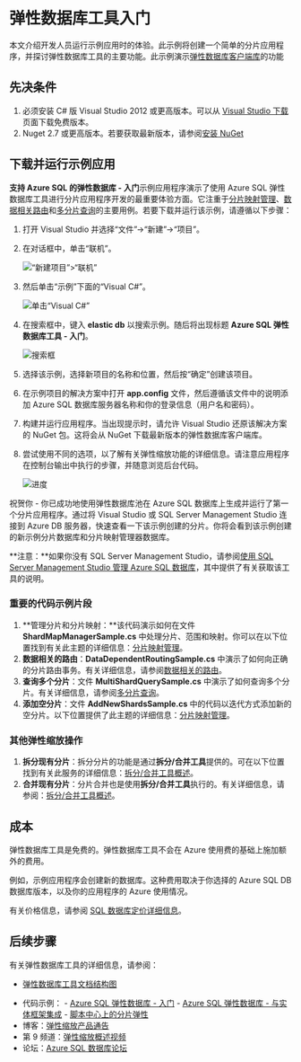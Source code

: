 <properties 
	pageTitle="弹性数据库工具入门" 
	description="大致介绍 Azure SQL 数据库的弹性数据库工具功能，包括易于使用的示例应用。" 
	services="sql-database" 
	documentationCenter="" 
	manager="jeffreyg" 
	authors="ddove" 
	editor="sidneyh"/>

<tags 
	ms.service="sql-database"
	ms.date="11/04/2015"
	wacn.date="01/05/2016"/>

# 弹性数据库工具入门

本文介绍开发人员运行示例应用时的体验。此示例将创建一个简单的分片应用程序，并探讨弹性数据库工具的主要功能。此示例演示[弹性数据库客户端库](/documentation/articles/sql-database-elastic-database-client-library)的功能

## 先决条件

1. 必须安装 C# 版 Visual Studio 2012 或更高版本。可以从 [Visual Studio 下载](http://www.visualstudio.com/downloads/download-visual-studio-vs.aspx)页面下载免费版本。
2. Nuget 2.7 或更高版本。若要获取最新版本，请参阅[安装 NuGet](http://docs.nuget.org/docs/start-here/installing-nuget)

## 下载并运行示例应用

**支持 Azure SQL 的弹性数据库 - 入门**示例应用程序演示了使用 Azure SQL 弹性数据库工具进行分片应用程序开发的最重要体验方面。它注重于[分片映射管理](/documentation/articles/sql-database-elastic-scale-shard-map-management)、[数据相关路由](/documentation/articles/sql-database-elastic-scale-data-dependent-routing)和[多分片查询](/documentation/articles/sql-database-elastic-scale-multishard-querying)的主要用例。若要下载并运行该示例，请遵循以下步骤：

1. 打开 Visual Studio 并选择“文件”->“新建”->“项目”。
2. 在对话框中，单击“联机”。

    ![“新建项目”>“联机”][2]
3. 然后单击“示例”下面的“Visual C#”。

    ![单击“Visual C#”][3]
4. 在搜索框中，键入 **elastic db** 以搜索示例。随后将出现标题 **Azure SQL 弹性数据库工具 - 入门**。

    ![搜索框][1]
 
5. 选择该示例，选择新项目的名称和位置，然后按“确定”创建该项目。
6. 在示例项目的解决方案中打开 **app.config** 文件，然后遵循该文件中的说明添加 Azure SQL 数据库服务器名称和你的登录信息（用户名和密码）。
7. 构建并运行应用程序。当出现提示时，请允许 Visual Studio 还原该解决方案的 NuGet 包。这将会从 NuGet 下载最新版本的弹性数据库客户端库。
8. 尝试使用不同的选项，以了解有关弹性缩放功能的详细信息。请注意应用程序在控制台输出中执行的步骤，并随意浏览后台代码。

    ![进度][4]

祝贺你 - 你已成功地使用弹性数据库池在 Azure SQL 数据库上生成并运行了第一个分片应用程序。通过将 Visual Studio 或 SQL Server Management Studio 连接到 Azure DB 服务器，快速查看一下该示例创建的分片。你将会看到该示例创建的新示例分片数据库和分片映射管理器数据库。

**注意：**如果你没有 SQL Server Management Studio，请参阅[使用 SQL Server Management Studio 管理 Azure SQL 数据库](/documentation/articles/sql-database-manage-azure-ssms)，其中提供了有关获取该工具的说明。

### 重要的代码示例片段

1. **管理分片和分片映射：**该代码演示如何在文件 **ShardMapManagerSample.cs** 中处理分片、范围和映射。你可以在以下位置找到有关此主题的详细信息：[分片映射管理](/documentation/articles/sql-database-elastic-scale-shard-map-management)。  
2. **数据相关的路由**：**DataDependentRoutingSample.cs** 中演示了如何向正确的分片路由事务。有关详细信息，请参阅[数据相关的路由](http://go.microsoft.com/?linkid=9862596)。 
3. **查询多个分片**：文件 **MultiShardQuerySample.cs** 中演示了如何查询多个分片。有关详细信息，请参阅[多分片查询](http://go.microsoft.com/?linkid=9862597)。
4. **添加空分片**：文件 **AddNewShardsSample.cs** 中的代码以迭代方式添加新的空分片。以下位置提供了此主题的详细信息：[分片映射管理](/documentation/articles/sql-database-elastic-scale-shard-map-management)。

### 其他弹性缩放操作

1. **拆分现有分片**：拆分分片的功能是通过**拆分/合并工具**提供的。可在以下位置找到有关此服务的详细信息：[拆分/合并工具概述](/documentation/articles/sql-database-elastic-scale-overview-split-and-merge)。
2. **合并现有分片**：分片合并也是使用**拆分/合并工具**执行的。有关详细信息，请参阅：[拆分/合并工具概述](/documentation/articles/sql-database-elastic-scale-overview-split-and-merge)。   


## 成本

弹性数据库工具是免费的。弹性数据库工具不会在 Azure 使用费的基础上施加额外的费用。

例如，示例应用程序会创建新的数据库。这种费用取决于你选择的 Azure SQL DB 数据库版本，以及你的应用程序的 Azure 使用情况。

有关价格信息，请参阅 [SQL 数据库定价详细信息](/home/features/sql-database/#price)。

## 后续步骤
有关弹性数据库工具的详细信息，请参阅：

* [弹性数据库工具文档结构图](/documentation/articles/sql-database-elastic-scale-documentation-map) 
-    代码示例： 
    -    [Azure SQL 弹性数据库 - 入门](http://code.msdn.microsoft.com/Elastic-Scale-with-Azure-a80d8dc6?SRC=VSIDE)
    -    [Azure SQL 弹性数据库 - 与实体框架集成](http://code.msdn.microsoft.com/Elastic-Scale-with-Azure-bae904ba?SRC=VSIDE)
    -    [脚本中心上的分片弹性](https://gallery.technet.microsoft.com/scriptcenter/Elastic-Scale-Shard-c9530cbe)
-    博客：[弹性缩放产品通告](http://azure.microsoft.com/blog/2014/10/02/introducing-elastic-scale-preview-for-azure-sql-database/)
-    第 9 频道：[弹性缩放概述视频](http://channel9.msdn.com/Shows/Data-Exposed/Azure-SQL-Database-Elastic-Scale)
-    论坛：[Azure SQL 数据库论坛](http://social.msdn.microsoft.com/forums/azure/home?forum=ssdsgetstarted)


<!--Anchors-->
[弹性缩放示例应用程序]: #The-Elastic-Scale-Sample-Application
[下载并运行示例应用程序]: #Download-and-Run-the-Sample-App
[成本]: #Cost
[后续步骤]: #next-steps

<!--Image references-->
[1]: ./media/sql-database-elastic-scale-get-started/newProject.png
[2]: ./media/sql-database-elastic-scale-get-started/click-online.png
[3]: ./media/sql-database-elastic-scale-get-started/click-CSharp.png
[4]: ./media/sql-database-elastic-scale-get-started/output2.png
 

<!---HONumber=Mooncake_1221_2015-->
